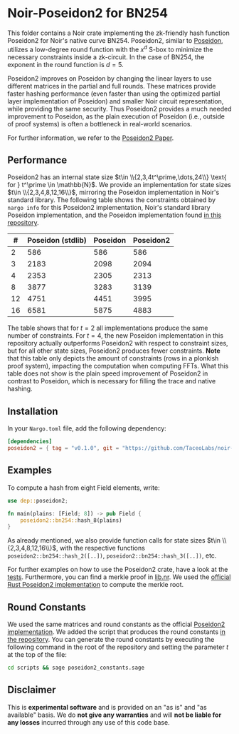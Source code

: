 # Noir-Poseidon2 for BN254

This folder contains a Noir crate implementing the zk-friendly hash function Poseidon2 for Noir's native curve BN254. Poseidon2, similar to [Poseidon](poseidon), utilizes a low-degree round function with the $x^d$ S-box to minimize the necessary constraints inside a zk-circuit. In the case of BN254, the exponent in the round function is $d=5$.

Poseidon2 improves on Poseidon by changing the linear layers to use different matrices in the partial and full rounds. These matrices provide faster hashing performance (even faster than using the optimized partial layer implementation of Poseidon) and smaller Noir circuit representation, while providing the same security. Thus Poseidon2 provides a much needed improvement to Poseidon, as the plain execution of Poseidon (i.e., outside of proof systems) is often a bottleneck in real-world scenarios.

For further information, we refer to the [Poseidon2 Paper](https://eprint.iacr.org/2023/323.pdf).

## Performance

Poseidon2 has an internal state size $t\in \\{2,3,4t^\prime,\dots,24\\} \text{ for } t^\prime \in \mathbb{N}$. We provide an implementation for state sizes $t\in \\{2,3,4,8,12,16\\}$, mirroring the Poseidon implementation in Noir's standard library. The following table shows the constraints obtained by `nargo info` for this Poseidon2 implementation, Noir's standard library Poseidon implementation, and the Poseidon implementation found [in this repository](poseidon).

| #   | Poseidon (stdlib) | Poseidon | Poseidon2 |
| --- | ----------------- | -------- | --------- |
| 2   | 586               | 586      | 586       |
| 3   | 2183              | 2098     | 2094      |
| 4   | 2353              | 2305     | 2313      |
| 8   | 3877              | 3283     | 3139      |
| 12  | 4751              | 4451     | 3995      |
| 16  | 6581              | 5875     | 4883      |

The table shows that for $t=2$ all implementations produce the same number of constraints. For $t=4$, the new Poseidon implementation in this repository actually outperforms Poseidon2 with respect to constraint sizes, but for all other state sizes, Poseidon2 produces fewer constraints. **Note** that this table only depicts the amount of constraints (rows in a plonkish proof system), impacting the computation when computing FFTs. What this table does not show is the plain speed improvement of Poseidon2 in contrast to Poseidon, which is necessary for filling the trace and native hashing.

## Installation

In your `Nargo.toml` file, add the following dependency:

```toml
[dependencies]
poseidon2 = { tag = "v0.1.0", git = "https://github.com/TaceoLabs/noir-poseidon", directory = "poseidon2"}
```

## Examples

To compute a hash from eight Field elements, write:

```Rust
use dep::poseidon2;

fn main(plains: [Field; 8]) -> pub Field {
    poseidon2::bn254::hash_8(plains)
}
```

As already mentioned, we also provide function calls for state sizes $t\in \\{2,3,4,8,12,16\\}$, with the respective functions `poseidon2::bn254::hash_2([..])`, `poseidon2::bn254::hash_3([..])`, etc.

For further examples on how to use the Poseidon2 crate, have a look at the [tests](src/bn254/perm.nr). Furthermore, you can find a merkle proof in [lib.nr](src/lib.nr). We used the [official Rust Poseidon2 implementation](https://github.com/HorizenLabs/poseidon2/tree/main/plain_implementations/src/merkle_tree) to compute the merkle root.

## Round Constants

We used the same matrices and round constants as the official [Poseidon2 implementation](https://github.com/HorizenLabs/poseidon2/tree/main). We added the script that produces the round constants [in the repository](scripts/poseidon2_constants.sage). You can generate the round constants by executing the following command in the root of the repository and setting the parameter $t$ at the top of the file:

```bash
cd scripts && sage poseidon2_constants.sage
```

## Disclaimer

This is **experimental software** and is provided on an "as is" and "as available" basis. We do **not give any warranties** and will **not be liable for any losses** incurred through any use of this code base.
